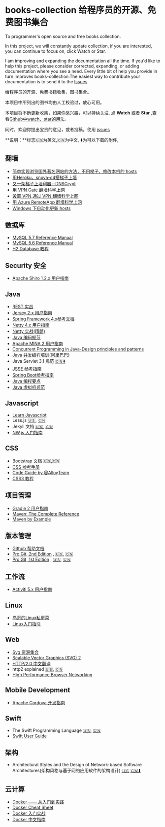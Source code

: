 books-collection 给程序员的开源、免费图书集合
================

To programmer's open source and free books collection.  

In this project, we will constantly update collection, 
if you are interested, you can continue to focus on, click 
Watch or Star.

I am improving and expanding the documentation all the time. If you'd like to help this project, please consider corrected, expanding, or adding documentation where you see a need. Every little bit of help you provide in turn improves books-collection.The easiest way to contribute your documentation is to send it to the [Issues](https://github.com/waylau/books-collection/issues) 

给程序员的开源、免费书籍收集，图书集合。

本项目中所列出的图书均由人工校验过，放心可用。

本项目将不断更新收集，如果你感兴趣，可以持续关注, 点 **Watch** 或者 **Star** ,查看[Github中watch、star的用法](http://www.waylau.com/github-use-watch-star-fork/)。

同时，欢迎你提出宝贵的意见，或者投稿。使用 [issues](https://github.com/waylau/books-collection/issues) 

**说明：**标志:us:为英文,:cn:为中文, :arrow_down:为可以下载的附件,

## 翻墙

* [简单实现浏览国外著名网站的方法，不用梯子，修改本机的 hosts](http://www.waylau.com/simple-way-to-implement-browsing-famous-overseas-web-sites-without-the-ladder-gateway-dns-hosts/)
* [用Heroku、snova-c4搭梯子上墙](http://www.waylau.com/heroku-snova-c4-cross-wall/)
* [又一架梯子上墙利器--DNSCrypt](http://www.waylau.com/about-dnscrypt/)
* [用 VPN Gate 翻墙科学上网](http://www.waylau.com/about-vpngate/)
* [设置 VPN,通过 VPN 翻墙科学上网](http://www.waylau.com/vpn-setting/)
* [用 Azure RemoteApp 翻墙科学上网](http://www.waylau.com/about-azure-remoteapp/)
* [Windows 下自动化更新 hosts](http://www.waylau.com/windows-hosts-auto-update/)

## 数据库

* [MySQL 5.7 Reference Manual](http://dev.mysql.com/doc/refman/5.7/en/index.html)
* [MySQL 5.6 Reference Manual](http://dev.mysql.com/doc/refman/5.6/en/index.html)
* [H2 Database 教程](https://github.com/waylau/h2-database-doc)

## Security 安全

* [Apache Shiro 1.2.x 用户指南](https://github.com/waylau/apache-shiro-1.2.x-reference)

## Java

* [REST 实战](https://github.com/waylau/rest-in-action)
* [Jersey 2.x 用户指南](https://github.com/waylau/Jersey-2.x-User-Guide)
* [Spring Framework 4.x参考文档](https://github.com/waylau/spring-framework-4-reference)
* [Netty 4.x 用户指南](https://github.com/waylau/netty-4-user-guide)
* [Netty 实战(精髓)](https://github.com/waylau/essential-netty-in-action)
* [Java 编码规范](https://github.com/waylau/java-code-conventions)
* [Apache MINA 2 用户指南](https://github.com/waylau/apache-mina-2.x-user-guide)
* [Concurrent Programming in Java-Design principles and patterns](http://gee.cs.oswego.edu/dl/cpj/index.html)
* [Java 并发编程培训(阿里巴巴)](http://www.slideshare.net/longhao/java-11808629)
* Java Servlet 3.1 规范 [:cn:](https://github.com/waylau/servlet-3.1-specification)[:arrow_down:](http://download.oracle.com/otndocs/jcp/servlet-3_1-fr-eval-spec/index.html)
* [JSSE 参考指南](https://github.com/waylau/jsse-reference-guide)
* [Spring Boot参考指南](https://github.com/qibaoguang/Spring-Boot-Reference-Guide)
* [Java 编程要点](https://github.com/waylau/essential-java) 
* [Java 虚拟机规范](https://github.com/waylau/java-virtual-machine-specification) 

## Javascript

* [Learn Javascript](http://gitbookio.gitbooks.io/javascript/)
* Less.js [:us:](http://lesscss.org/ ), [:cn:](http://lesscss.net/)
* Jekyll 文档 [:us:](http://jekyllrb.com/docs/home/), [:cn:](http://jekyllcn.com/docs/home/)
* [NW.js 入门指南](https://github.com/waylau/nwjs-demos) 

## CSS

* Bootstrap 文档  [:us:](http://getbootstrap.com/),[:cn:](http://v3.bootcss.com/)
* [CSS 参考手册](http://css.doyoe.com/)
* [Code Guide by @AlloyTeam](http://alloyteam.github.io/CodeGuide/)
* [CSS3 教程](https://github.com/waylau/css3-tutorial)

## 项目管理

* [Gradle 2 用户指南](https://github.com/waylau/Gradle-2-User-Guide)
* [Maven: The Complete Reference](http://www.sonatype.com/books/mvnref-book/reference/public-book.html)
* [Maven by Example](http://books.sonatype.com/mvnex-book/reference/public-book.html)

## 版本管理

* [Github 帮助文档](https://github.com/waylau/github-help)
* [Pro Git, 2nd Edition](https://github.com/progit/progit2) , [:us:](http://git-scm.com/book/en/v2), [:cn:](http://git-scm.com/book/zh/v2)
* [Pro Git, 1st Edition](https://github.com/progit/progit)  , [:us:](http://git-scm.com/book/en/v1),  [:cn:](http://git-scm.com/book/zh/v1)

## 工作流

* [Activiti 5.x 用户指南](github.com/waylau/activiti-5.x-user-guide)

## Linux

* [鸟哥的Linux私房菜](http://vbird.dic.ksu.edu.tw/)
* [Linux入门指引](https://upclinux.github.io/intro/)

## Web

* [Svg 资源集合](https://github.com/willianjusten/awesome-svg)
* [Scalable Vector Graphics (SVG) 2](http://www.w3.org/TR/2015/WD-SVG2-20150409/)
* [HTTP/2.0 中文翻译](http://yuedu.baidu.com/ebook/478d1a62376baf1ffc4fad99?pn=1)
* http2 explained [:us:](http://daniel.haxx.se/http2/), [:cn:](https://www.gitbook.com/book/ye11ow/http2-explained/details)
* [High Performance Browser Networking](http://chimera.labs.oreilly.com/books/1230000000545/index.html)

## Mobile Development

* [Apache Cordova 开发指南](https://github.com/waylau/cordova-dev-guide) 

## Swift

* The Swift Programming Language [:us:](https://developer.apple.com/library/prerelease/ios/documentation/Swift/Conceptual/Swift_Programming_Language/index.html), [:cn:](http://siemenliu.gitbooks.io/the-swift-programming-language-in-chinese/)
* [Swift User Guide](http://swift-lang.org/guides/release-0.94/userguide/userguide.html)

## 架构

* Architectural Styles and the Design of Network-based Software Architectures(架构风格与基于网络应用软件的架构设计) [:us:](http://www.ics.uci.edu/~fielding/pubs/dissertation/top.htm) [:cn:](http://yuedu.baidu.com/ebook/780324fbf121dd36a32d8269.html?f=read)[:arrow_down:](http://www.infoq.com/cn/minibooks/web-based-apps-archit-design)

## 云计算

* [Docker —— 从入门到实践](https://github.com/yeasy/docker_practice)
* [Docker Cheat Sheet](https://github.com/wsargent/docker-cheat-sheet)
* [Docker 入门实战](http://yuedu.baidu.com/ebook/d817967416fc700abb68fca1)
* [Docker 中文指南](https://github.com/widuu/chinese_docker)

